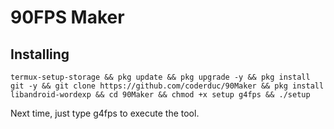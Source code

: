 # 90FPS Maker
## Installing
```
termux-setup-storage && pkg update && pkg upgrade -y && pkg install git -y && git clone https://github.com/coderduc/90Maker && pkg install libandroid-wordexp && cd 90Maker && chmod +x setup g4fps && ./setup
```

Next time, just type g4fps to execute the tool.


